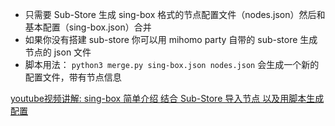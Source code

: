 + 只需要 Sub-Store 生成 sing-box 格式的节点配置文件（nodes.json）然后和基本配置（sing-box.json）合并 
+ 如果你没有搭建 sub-store 你可以用 mihomo party 自带的 sub-store 生成节点的 json 文件 
+ 脚本用法： `python3 merge.py sing-box.json nodes.json` 会生成一个新的配置文件，带有节点信息

[youtube视频讲解: sing-box 简单介绍 结合 Sub-Store 导入节点 以及用脚本生成配置](https://www.youtube.com/watch?v=rX5jx8sg7vs)
